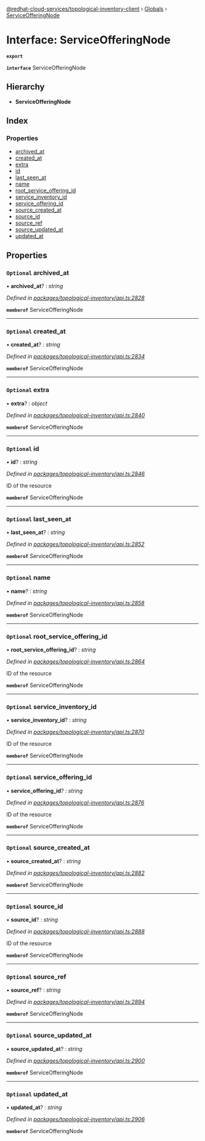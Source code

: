 [@redhat-cloud-services/topological-inventory-client](../README.md) › [Globals](../globals.md) › [ServiceOfferingNode](serviceofferingnode.md)

# Interface: ServiceOfferingNode

**`export`** 

**`interface`** ServiceOfferingNode

## Hierarchy

* **ServiceOfferingNode**

## Index

### Properties

* [archived_at](serviceofferingnode.md#optional-archived_at)
* [created_at](serviceofferingnode.md#optional-created_at)
* [extra](serviceofferingnode.md#optional-extra)
* [id](serviceofferingnode.md#optional-id)
* [last_seen_at](serviceofferingnode.md#optional-last_seen_at)
* [name](serviceofferingnode.md#optional-name)
* [root_service_offering_id](serviceofferingnode.md#optional-root_service_offering_id)
* [service_inventory_id](serviceofferingnode.md#optional-service_inventory_id)
* [service_offering_id](serviceofferingnode.md#optional-service_offering_id)
* [source_created_at](serviceofferingnode.md#optional-source_created_at)
* [source_id](serviceofferingnode.md#optional-source_id)
* [source_ref](serviceofferingnode.md#optional-source_ref)
* [source_updated_at](serviceofferingnode.md#optional-source_updated_at)
* [updated_at](serviceofferingnode.md#optional-updated_at)

## Properties

### `Optional` archived_at

• **archived_at**? : *string*

*Defined in [packages/topological-inventory/api.ts:2828](https://github.com/leSamo/javascript-clients/blob/master/packages/topological-inventory/api.ts#L2828)*

**`memberof`** ServiceOfferingNode

___

### `Optional` created_at

• **created_at**? : *string*

*Defined in [packages/topological-inventory/api.ts:2834](https://github.com/leSamo/javascript-clients/blob/master/packages/topological-inventory/api.ts#L2834)*

**`memberof`** ServiceOfferingNode

___

### `Optional` extra

• **extra**? : *object*

*Defined in [packages/topological-inventory/api.ts:2840](https://github.com/leSamo/javascript-clients/blob/master/packages/topological-inventory/api.ts#L2840)*

**`memberof`** ServiceOfferingNode

___

### `Optional` id

• **id**? : *string*

*Defined in [packages/topological-inventory/api.ts:2846](https://github.com/leSamo/javascript-clients/blob/master/packages/topological-inventory/api.ts#L2846)*

ID of the resource

**`memberof`** ServiceOfferingNode

___

### `Optional` last_seen_at

• **last_seen_at**? : *string*

*Defined in [packages/topological-inventory/api.ts:2852](https://github.com/leSamo/javascript-clients/blob/master/packages/topological-inventory/api.ts#L2852)*

**`memberof`** ServiceOfferingNode

___

### `Optional` name

• **name**? : *string*

*Defined in [packages/topological-inventory/api.ts:2858](https://github.com/leSamo/javascript-clients/blob/master/packages/topological-inventory/api.ts#L2858)*

**`memberof`** ServiceOfferingNode

___

### `Optional` root_service_offering_id

• **root_service_offering_id**? : *string*

*Defined in [packages/topological-inventory/api.ts:2864](https://github.com/leSamo/javascript-clients/blob/master/packages/topological-inventory/api.ts#L2864)*

ID of the resource

**`memberof`** ServiceOfferingNode

___

### `Optional` service_inventory_id

• **service_inventory_id**? : *string*

*Defined in [packages/topological-inventory/api.ts:2870](https://github.com/leSamo/javascript-clients/blob/master/packages/topological-inventory/api.ts#L2870)*

ID of the resource

**`memberof`** ServiceOfferingNode

___

### `Optional` service_offering_id

• **service_offering_id**? : *string*

*Defined in [packages/topological-inventory/api.ts:2876](https://github.com/leSamo/javascript-clients/blob/master/packages/topological-inventory/api.ts#L2876)*

ID of the resource

**`memberof`** ServiceOfferingNode

___

### `Optional` source_created_at

• **source_created_at**? : *string*

*Defined in [packages/topological-inventory/api.ts:2882](https://github.com/leSamo/javascript-clients/blob/master/packages/topological-inventory/api.ts#L2882)*

**`memberof`** ServiceOfferingNode

___

### `Optional` source_id

• **source_id**? : *string*

*Defined in [packages/topological-inventory/api.ts:2888](https://github.com/leSamo/javascript-clients/blob/master/packages/topological-inventory/api.ts#L2888)*

ID of the resource

**`memberof`** ServiceOfferingNode

___

### `Optional` source_ref

• **source_ref**? : *string*

*Defined in [packages/topological-inventory/api.ts:2894](https://github.com/leSamo/javascript-clients/blob/master/packages/topological-inventory/api.ts#L2894)*

**`memberof`** ServiceOfferingNode

___

### `Optional` source_updated_at

• **source_updated_at**? : *string*

*Defined in [packages/topological-inventory/api.ts:2900](https://github.com/leSamo/javascript-clients/blob/master/packages/topological-inventory/api.ts#L2900)*

**`memberof`** ServiceOfferingNode

___

### `Optional` updated_at

• **updated_at**? : *string*

*Defined in [packages/topological-inventory/api.ts:2906](https://github.com/leSamo/javascript-clients/blob/master/packages/topological-inventory/api.ts#L2906)*

**`memberof`** ServiceOfferingNode
